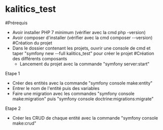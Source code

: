 # kalitics_test
#Prérequis
- Avoir installer PHP 7 minimum (vérifier avec la cmd php -version)
- Avoir composer d'installer (vérifier avec la cmd composer --version)
#Création du projet
- Dans le dossier contenant les projets, ouvrir une console de cmd et taper "symfony new --full kalitics_test" pour créer le projet
#Création des différents composants
    - Lancement du projet avec la commande "symfony server:start"


Etape 1 
- Créer des entités avec la commande "symfony console make:entity"
- Entrer le nom de l'entité puis des variables
- Faire une migration avec les commandes "symfony console make:migration" puis "symfony console doctrine:migrations:migrate"

Etape 2
- Créer les CRUD de chaque entité avec la commande "symfony console make:crud"
